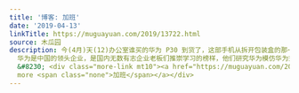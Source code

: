 ```yaml
---
title: '博客: 加班'
date: '2019-04-13'
linkTitle: https://muguayuan.com/2019/13722.html
source: 木瓜园
description: 今(4月)天(12)办公室谁买的华为 P30 到货了，这部手机从拆开包装盒的那一刻起就离开了它的主人之手，每个人都要端着这部手机一脸严肃地往对着窗外马路对面的那些不能再熟悉的场景一阵乱瞄，试着挖掘一些新乐趣，然后满足地交给下一个尝鲜的人。
  华为是中国的领头企业，是国内无数有志企业老板们推崇学习的榜样，他们研究华为模仿华为式的管理，利用各种办法欺骗、鼓励甚至压迫员工们多加班多干活，员工们通常不吃这套
  &#8230; <div class="more-link mt10"><a href="https://muguayuan.com/2019/13722.html">Read
  more <span class="none">加班</span></a></div>
---
```

